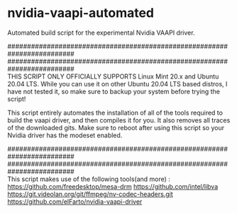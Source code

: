 # nvidia-vaapi-automated
Automated build script for the experimental Nvidia VAAPI driver.


#########################################################################\
#########################################################################\
THIS SCRIPT ONLY OFFICIALLY SUPPORTS Linux Mint 20.x and Ubuntu 20.04 LTS.
While you can use it on other Ubuntu 20.04 LTS based distros, I have not tested it, so make sure to backup your system before trying the script!

This script entirely automates the installation of all of the tools required to build the vaapi driver, and then compiles it for you. It also removes all traces of the downloaded gits. Make sure to reboot after using this script so your Nvidia driver has the modeset enabled.

#########################################################################\
#########################################################################\
This script makes use of the following tools(and more) :
https://github.com/freedesktop/mesa-drm
https://github.com/intel/libva
https://git.videolan.org/git/ffmpeg/nv-codec-headers.git
https://github.com/elFarto/nvidia-vaapi-driver
